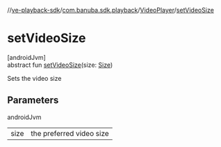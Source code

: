 //[ve-playback-sdk](../../../index.md)/[com.banuba.sdk.playback](../index.md)/[VideoPlayer](index.md)/[setVideoSize](set-video-size.md)

# setVideoSize

[androidJvm]\
abstract fun [setVideoSize](set-video-size.md)(size: [Size](https://developer.android.com/reference/kotlin/android/util/Size.html))

Sets the video size

## Parameters

androidJvm

| | |
|---|---|
| size | the preferred video size |
